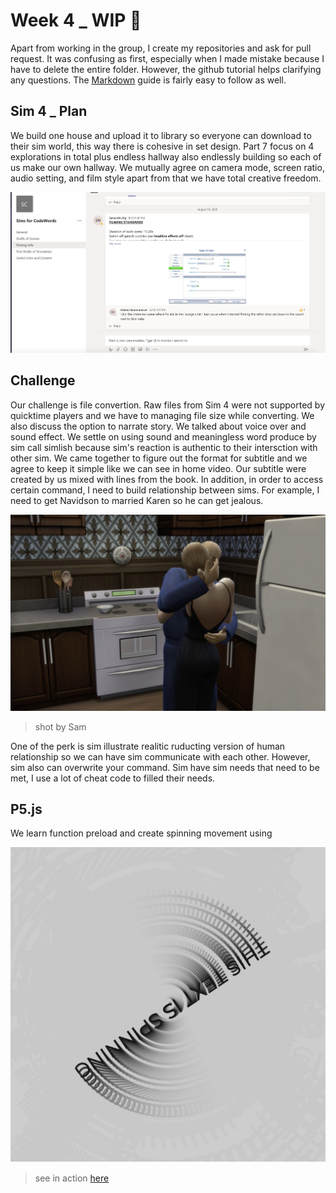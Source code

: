 # Week 4 _ WIP  :triumph:

Apart from working in the group, I create my repositories and ask for pull request. It was confusing as first, especially when I made mistake because I have to delete the entire folder. However, the github tutorial helps clarifying any questions. The [Markdown](https://guides.github.com/features/mastering-markdown/) guide is fairly easy to follow as well. 

## Sim 4 _ Plan

We build one house and upload it to library so everyone can download to their sim world, this way there is cohesive in set design. Part 7 focus on 4 explorations in total plus endless hallway also endlessly building so each of us make our own hallway. We mutually agree on camera mode, screen ratio, audio setting, and film style apart from that we have total creative freedom. 

![](SIMPLAN.JPG)

## Challenge

Our challenge is file convertion. Raw files from Sim 4 were not supported by quicktime players and we have to managing file size while converting. We also discuss the option to narrate story. We talked about voice over and sound effect. We settle on using sound and meaningless word produce by sim call simlish because sim's reaction is authentic to their intersction with other sim. We came together to figure out the format for subtitle and we agree to keep it simple like we can see in home video. Our subtitle were created by us mixed with lines from the book. In addition, in order to access certain command, I need to build relationship between sims. For example, I need to get Navidson to married Karen so he can get jealous. 

![](SIMrelationship.JPG)
> shot by Sam

One of the perk is sim illustrate realitic ruducting version of human relationship so we can have sim communicate with each other. However, sim also can overwrite your command. Sim have sim needs that need to be met, I use a lot of cheat code to filled their needs. 


## P5.js  

We learn function preload and create spinning movement using 

![](Spin.JPG)
> see in action [here](http://127.0.0.1:8287/)


